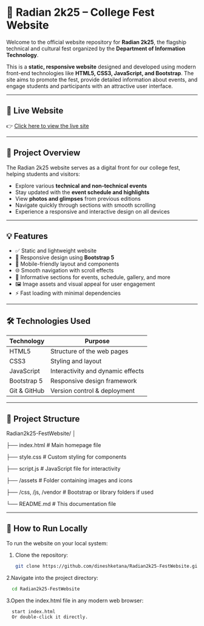 # 🌟 Radian 2k25 – College Fest Website

Welcome to the official website repository for **Radian 2k25**, the flagship technical and cultural fest organized by the **Department of Information Technology**.

This is a **static, responsive website** designed and developed using modern front-end technologies like **HTML5, CSS3, JavaScript, and Bootstrap**. The site aims to promote the fest, provide detailed information about events, and engage students and participants with an attractive user interface.

---

## 🔗 Live Website

👉 [Click here to view the live site](https://dineshketana.github.io/Radian2k25-FestWebsite/)

---

## 📌 Project Overview

The Radian 2k25 website serves as a digital front for our college fest, helping students and visitors:

- Explore various **technical and non-technical events**
- Stay updated with the **event schedule and highlights**
- View **photos and glimpses** from previous editions
- Navigate quickly through sections with smooth scrolling
- Experience a responsive and interactive design on all devices

---

## 💡 Features

- ✅ Static and lightweight website
- 🎨 Responsive design using **Bootstrap 5**
- 📱 Mobile-friendly layout and components
- 🌐 Smooth navigation with scroll effects
- 📅 Informative sections for events, schedule, gallery, and more
- 🖼️ Image assets and visual appeal for user engagement
- ⚡ Fast loading with minimal dependencies

---

## 🛠️ Technologies Used

| Technology   | Purpose                          |
|--------------|----------------------------------|
| HTML5        | Structure of the web pages       |
| CSS3         | Styling and layout               |
| JavaScript   | Interactivity and dynamic effects|
| Bootstrap 5  | Responsive design framework      |
| Git & GitHub | Version control & deployment     |

---

## 📁 Project Structure

Radian2k25-FestWebsite/
│

├── index.html # Main homepage file

├── style.css # Custom styling for components

├── script.js # JavaScript file for interactivity

├── /assets # Folder containing images and icons

├── /css, /js, /vendor # Bootstrap or library folders if used

└── README.md # This documentation file


---

## 🚀 How to Run Locally

To run the website on your local system:
1. Clone the repository:
   ```bash
   git clone https://github.com/dineshketana/Radian2k25-FestWebsite.git
2.Navigate into the project directory:
```bash
  cd Radian2k25-FestWebsite
```
3.Open the index.html file in any modern web browser:
```bash
  start index.html
  Or double-click it directly.
